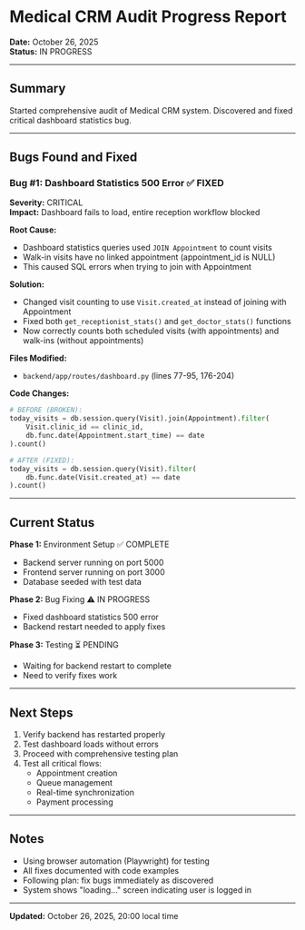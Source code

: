 # Medical CRM Audit Progress Report

**Date:** October 26, 2025  
**Status:** IN PROGRESS

---

## Summary

Started comprehensive audit of Medical CRM system. Discovered and fixed critical dashboard statistics bug.

---

## Bugs Found and Fixed

### Bug #1: Dashboard Statistics 500 Error ✅ FIXED
**Severity:** CRITICAL  
**Impact:** Dashboard fails to load, entire reception workflow blocked

**Root Cause:**
- Dashboard statistics queries used `JOIN Appointment` to count visits
- Walk-in visits have no linked appointment (appointment_id is NULL)
- This caused SQL errors when trying to join with Appointment

**Solution:**
- Changed visit counting to use `Visit.created_at` instead of joining with Appointment
- Fixed both `get_receptionist_stats()` and `get_doctor_stats()` functions
- Now correctly counts both scheduled visits (with appointments) and walk-ins (without appointments)

**Files Modified:**
- `backend/app/routes/dashboard.py` (lines 77-95, 176-204)

**Code Changes:**
```python
# BEFORE (BROKEN):
today_visits = db.session.query(Visit).join(Appointment).filter(
    Visit.clinic_id == clinic_id,
    db.func.date(Appointment.start_time) == date
).count()

# AFTER (FIXED):
today_visits = db.session.query(Visit).filter(
    db.func.date(Visit.created_at) == date
).count()
```

---

## Current Status

**Phase 1:** Environment Setup ✅ COMPLETE
- Backend server running on port 5000
- Frontend server running on port 3000
- Database seeded with test data

**Phase 2:** Bug Fixing ⚠️ IN PROGRESS
- Fixed dashboard statistics 500 error
- Backend restart needed to apply fixes

**Phase 3:** Testing ⏳ PENDING
- Waiting for backend restart to complete
- Need to verify fixes work

---

## Next Steps

1. Verify backend has restarted properly
2. Test dashboard loads without errors
3. Proceed with comprehensive testing plan
4. Test all critical flows:
   - Appointment creation
   - Queue management
   - Real-time synchronization
   - Payment processing

---

## Notes

- Using browser automation (Playwright) for testing
- All fixes documented with code examples
- Following plan: fix bugs immediately as discovered
- System shows "loading..." screen indicating user is logged in

---

**Updated:** October 26, 2025, 20:00 local time

